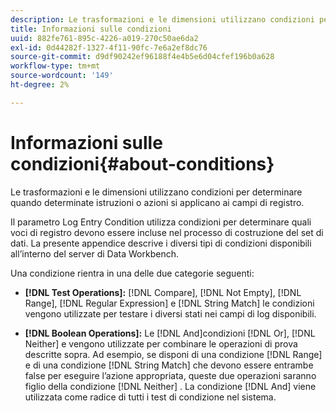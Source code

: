 ```yaml
---
description: Le trasformazioni e le dimensioni utilizzano condizioni per determinare quando determinate istruzioni o azioni si applicano ai campi di registro.
title: Informazioni sulle condizioni
uuid: 882fe761-895c-4226-a019-270c50ae6da2
exl-id: 0d44282f-1327-4f11-90fc-7e6a2ef8dc76
source-git-commit: d9df90242ef96188f4e4b5e6d04cfef196b0a628
workflow-type: tm+mt
source-wordcount: '149'
ht-degree: 2%

---
```


# Informazioni sulle condizioni{#about-conditions}

Le trasformazioni e le dimensioni utilizzano condizioni per determinare quando determinate istruzioni o azioni si applicano ai campi di registro.

Il parametro Log Entry Condition utilizza condizioni per determinare quali voci di registro devono essere incluse nel processo di costruzione del set di dati. La presente appendice descrive i diversi tipi di condizioni disponibili all’interno del server di Data Workbench.

Una condizione rientra in una delle due categorie seguenti:

* **[!DNL Test Operations]:** [!DNL Compare],  [!DNL Not Empty],  [!DNL Range],  [!DNL Regular Expression] e  [!DNL String Match] le condizioni vengono utilizzate per testare i diversi stati nei campi di log disponibili.

* **[!DNL Boolean Operations]:** Le  [!DNL And]condizioni  [!DNL Or],  [!DNL Neither]  e vengono utilizzate per combinare le operazioni di prova descritte sopra. Ad esempio, se disponi di una condizione [!DNL Range] e di una condizione [!DNL String Match] che devono essere entrambe false per eseguire l’azione appropriata, queste due operazioni saranno figlio della condizione [!DNL Neither] . La condizione [!DNL And] viene utilizzata come radice di tutti i test di condizione nel sistema.
